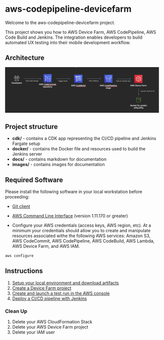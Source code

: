 # aws-codepipeline-devicefarm

Welcome to the aws-codepipeline-devicefarm project.

This project shows you how to AWS Device Farm, AWS CodePipeline, AWS Code Build and Jenkins. The integration enables developers to build automated UX testing into their mobile development workflow.

## Architecture

![](images/architecture.png)

## Project structure

- **cdk/** - contains a CDK app representing the CI/CD pipeline and Jenkins Fargate setup
- **docker/** - contains the Docker file and resources used to build the Jenkins server
- **docs/** - contains markdown for documentation
- **images/** - contains images for documentation

## Required Software

Please install the following software in your local workstation before proceeding:

- [Git client](https://git-scm.com/downloads)

- [AWS Command Line Interface](http://docs.aws.amazon.com/cli/latest/userguide/installing.html) (version 1.11.170 or greater)

- Configure your AWS credentials (access keys, AWS region, etc). At a minimum your credentials should allow you to create and manipulate resources associated withe the following AWS services: Amazon S3, AWS CodeCommit, AWS CodePipeline, AWS CodeBuild, AWS Lambda, AWS Device Farm, and AWS IAM.

```bash
aws configure
```

## Instructions

1. [Setup your local environment and download artifacts](docs/setup.md)
2. [Create a Device Farm project](docs/device-farm.md)
3. [Create and launch a test run in the AWS console](docs/device-farm-console.md)
3. [Deploy a CI/CD pipeline with Jenkins](docs/cicd-jenkins.md)

### Clean Up

1. Delete your AWS CloudFormation Stack
2. Delete your AWS Device Farm project
3. Delete your IAM user
